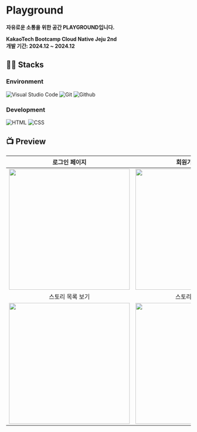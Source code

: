 # Playground
**자유로운 소통을 위한 공간 PLAYGROUND입니다.**

**KakaoTech Bootcamp Cloud Native Jeju 2nd**   
**개발 기간: 2024.12 ~ 2024.12**

## 👨‍🔧 Stacks

### Environment
![Visual Studio Code](https://img.shields.io/badge/Visual%20Studio%20Code-007ACC?style=flat-square&logo=Visual%20Studio%20Code&logoColor=white)
![Git](https://img.shields.io/badge/Git-F05032?style=flat-square&logo=Git&logoColor=white)
![Github](https://img.shields.io/badge/GitHub-181717?style=flat-square&logo=GitHub&logoColor=white)               

### Development
![HTML](https://img.shields.io/badge/HTML5-E34F26?style=flat-square&logo=HTML5&logoColor=white)
![CSS](https://img.shields.io/badge/CSS3-1572B6?style=flat-square&logo=CSS3&logoColor=white)


## 📺 Preview

|  로그인 페이지  |  회원가입 페이지   |
| :-------------------------------------------: | :------------: |
|  <img width="329" src="https://raw.githubusercontent.com/kwontory/2-victoria-kwon-community-pub/main/image/readme/로그인.png"/> |  <img width="329" src="https://raw.githubusercontent.com/kwontory/2-victoria-kwon-community-pub/main/image/readme/회원가입.png"/>|  
| 스토리 목록 보기   |  스토리 상세 보기   |  
| <img width="329" src="https://raw.githubusercontent.com/kwontory/2-victoria-kwon-community-pub/main/image/readme/게시물 목록.png"/>   |  <img width="329" src="https://raw.githubusercontent.com/kwontory/2-victoria-kwon-community-pub/main/image/readme/게시물 상세.png"/>     |
